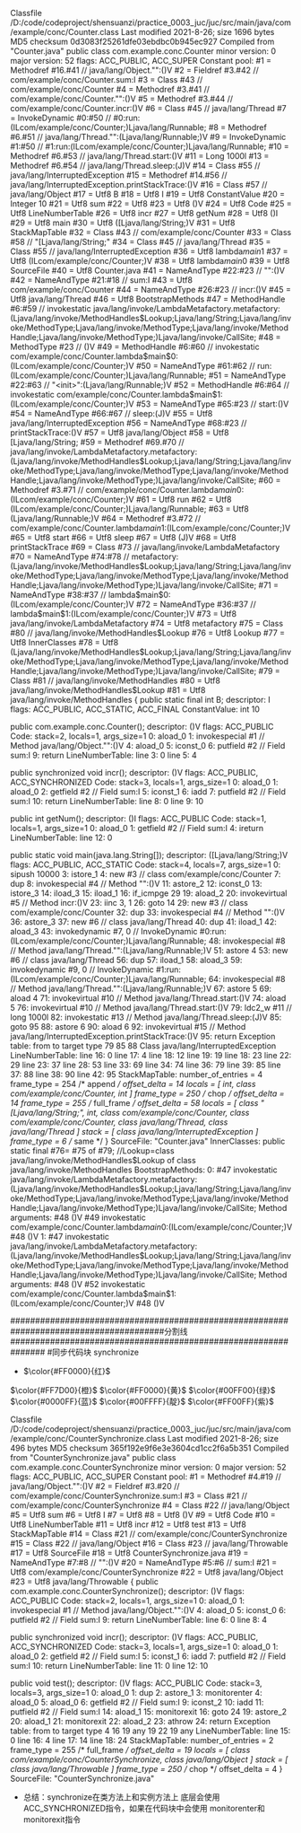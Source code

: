 Classfile /D:/code/codeproject/shensuanzi/practice_0003_juc/juc/src/main/java/com/example/conc/Counter.class
  Last modified 2021-8-26; size 1696 bytes
  MD5 checksum 0d3083f25261dfe03ebdbc0b945ec927
  Compiled from "Counter.java"
public class com.example.conc.Counter
  minor version: 0
  major version: 52
  flags: ACC_PUBLIC, ACC_SUPER
Constant pool:
   #1 = Methodref          #16.#41        // java/lang/Object."<init>":()V
   #2 = Fieldref           #3.#42         // com/example/conc/Counter.sum:I
   #3 = Class              #43            // com/example/conc/Counter
   #4 = Methodref          #3.#41         // com/example/conc/Counter."<init>":()V
   #5 = Methodref          #3.#44         // com/example/conc/Counter.incr:()V
   #6 = Class              #45            // java/lang/Thread
   #7 = InvokeDynamic      #0:#50         // #0:run:(ILcom/example/conc/Counter;)Ljava/lang/Runnable;
   #8 = Methodref          #6.#51         // java/lang/Thread."<init>":(Ljava/lang/Runnable;)V
   #9 = InvokeDynamic      #1:#50         // #1:run:(ILcom/example/conc/Counter;)Ljava/lang/Runnable;
  #10 = Methodref          #6.#53         // java/lang/Thread.start:()V
  #11 = Long               1000l
  #13 = Methodref          #6.#54         // java/lang/Thread.sleep:(J)V
  #14 = Class              #55            // java/lang/InterruptedException
  #15 = Methodref          #14.#56        // java/lang/InterruptedException.printStackTrace:()V
  #16 = Class              #57            // java/lang/Object
  #17 = Utf8               B
  #18 = Utf8               I
  #19 = Utf8               ConstantValue
  #20 = Integer            10
  #21 = Utf8               sum
  #22 = Utf8               <init>
  #23 = Utf8               ()V
  #24 = Utf8               Code
  #25 = Utf8               LineNumberTable
  #26 = Utf8               incr
  #27 = Utf8               getNum
  #28 = Utf8               ()I
  #29 = Utf8               main
  #30 = Utf8               ([Ljava/lang/String;)V
  #31 = Utf8               StackMapTable
  #32 = Class              #43            // com/example/conc/Counter
  #33 = Class              #58            // "[Ljava/lang/String;"
  #34 = Class              #45            // java/lang/Thread
  #35 = Class              #55            // java/lang/InterruptedException
  #36 = Utf8               lambda$main$1
  #37 = Utf8               (ILcom/example/conc/Counter;)V
  #38 = Utf8               lambda$main$0
  #39 = Utf8               SourceFile
  #40 = Utf8               Counter.java
  #41 = NameAndType        #22:#23        // "<init>":()V
  #42 = NameAndType        #21:#18        // sum:I
  #43 = Utf8               com/example/conc/Counter
  #44 = NameAndType        #26:#23        // incr:()V
  #45 = Utf8               java/lang/Thread
  #46 = Utf8               BootstrapMethods
  #47 = MethodHandle       #6:#59         // invokestatic java/lang/invoke/LambdaMetafactory.metafactory:(Ljava/lang/invoke/MethodHandles$Lookup;Ljava/lang/String;Ljava/lang/invoke/MethodType;Ljava/lang/invoke/MethodType;Ljava/lang/invoke/MethodHandle;Ljava/lang/invoke/MethodType;)Ljava/lang/invoke/CallSite;
  #48 = MethodType         #23            //  ()V
  #49 = MethodHandle       #6:#60         // invokestatic com/example/conc/Counter.lambda$main$0:(ILcom/example/conc/Counter;)V
  #50 = NameAndType        #61:#62        // run:(ILcom/example/conc/Counter;)Ljava/lang/Runnable;
  #51 = NameAndType        #22:#63        // "<init>":(Ljava/lang/Runnable;)V
  #52 = MethodHandle       #6:#64         // invokestatic com/example/conc/Counter.lambda$main$1:(ILcom/example/conc/Counter;)V
  #53 = NameAndType        #65:#23        // start:()V
  #54 = NameAndType        #66:#67        // sleep:(J)V
  #55 = Utf8               java/lang/InterruptedException
  #56 = NameAndType        #68:#23        // printStackTrace:()V
  #57 = Utf8               java/lang/Object
  #58 = Utf8               [Ljava/lang/String;
  #59 = Methodref          #69.#70        // java/lang/invoke/LambdaMetafactory.metafactory:(Ljava/lang/invoke/MethodHandles$Lookup;Ljava/lang/String;Ljava/lang/invoke/MethodType;Ljava/lang/invoke/MethodType;Ljava/lang/invoke/MethodHandle;Ljava/lang/invoke/MethodType;)Ljava/lang/invoke/CallSite;
  #60 = Methodref          #3.#71         // com/example/conc/Counter.lambda$main$0:(ILcom/example/conc/Counter;)V
  #61 = Utf8               run
  #62 = Utf8               (ILcom/example/conc/Counter;)Ljava/lang/Runnable;
  #63 = Utf8               (Ljava/lang/Runnable;)V
  #64 = Methodref          #3.#72         // com/example/conc/Counter.lambda$main$1:(ILcom/example/conc/Counter;)V
  #65 = Utf8               start
  #66 = Utf8               sleep
  #67 = Utf8               (J)V
  #68 = Utf8               printStackTrace
  #69 = Class              #73            // java/lang/invoke/LambdaMetafactory
  #70 = NameAndType        #74:#78        // metafactory:(Ljava/lang/invoke/MethodHandles$Lookup;Ljava/lang/String;Ljava/lang/invoke/MethodType;Ljava/lang/invoke/MethodType;Ljava/lang/invoke/MethodHandle;Ljava/lang/invoke/MethodType;)Ljava/lang/invoke/CallSite;
  #71 = NameAndType        #38:#37        // lambda$main$0:(ILcom/example/conc/Counter;)V
  #72 = NameAndType        #36:#37        // lambda$main$1:(ILcom/example/conc/Counter;)V
  #73 = Utf8               java/lang/invoke/LambdaMetafactory
  #74 = Utf8               metafactory
  #75 = Class              #80            // java/lang/invoke/MethodHandles$Lookup
  #76 = Utf8               Lookup
  #77 = Utf8               InnerClasses
  #78 = Utf8               (Ljava/lang/invoke/MethodHandles$Lookup;Ljava/lang/String;Ljava/lang/invoke/MethodType;Ljava/lang/invoke/MethodType;Ljava/lang/invoke/MethodHandle;Ljava/lang/invoke/MethodType;)Ljava/lang/invoke/CallSite;
  #79 = Class              #81            // java/lang/invoke/MethodHandles
  #80 = Utf8               java/lang/invoke/MethodHandles$Lookup
  #81 = Utf8               java/lang/invoke/MethodHandles
{
  public static final int B;
    descriptor: I
    flags: ACC_PUBLIC, ACC_STATIC, ACC_FINAL
    ConstantValue: int 10

  public com.example.conc.Counter();
    descriptor: ()V
    flags: ACC_PUBLIC
    Code:
      stack=2, locals=1, args_size=1
         0: aload_0
         1: invokespecial #1                  // Method java/lang/Object."<init>":()V
         4: aload_0
         5: iconst_0
         6: putfield      #2                  // Field sum:I
         9: return
      LineNumberTable:
        line 3: 0
        line 5: 4

  public synchronized void incr();
    descriptor: ()V
    flags: ACC_PUBLIC, ACC_SYNCHRONIZED
    Code:
      stack=3, locals=1, args_size=1
         0: aload_0
         1: aload_0
         2: getfield      #2                  // Field sum:I
         5: iconst_1
         6: iadd
         7: putfield      #2                  // Field sum:I
        10: return
      LineNumberTable:
        line 8: 0
        line 9: 10

  public int getNum();
    descriptor: ()I
    flags: ACC_PUBLIC
    Code:
      stack=1, locals=1, args_size=1
         0: aload_0
         1: getfield      #2                  // Field sum:I
         4: ireturn
      LineNumberTable:
        line 12: 0

  public static void main(java.lang.String[]);
    descriptor: ([Ljava/lang/String;)V
    flags: ACC_PUBLIC, ACC_STATIC
    Code:
      stack=4, locals=7, args_size=1
         0: sipush        10000
         3: istore_1
         4: new           #3                  // class com/example/conc/Counter
         7: dup
         8: invokespecial #4                  // Method "<init>":()V
        11: astore_2
        12: iconst_0
        13: istore_3
        14: iload_3
        15: iload_1
        16: if_icmpge     29
        19: aload_2
        20: invokevirtual #5                  // Method incr:()V
        23: iinc          3, 1
        26: goto          14
        29: new           #3                  // class com/example/conc/Counter
        32: dup
        33: invokespecial #4                  // Method "<init>":()V
        36: astore_3
        37: new           #6                  // class java/lang/Thread
        40: dup
        41: iload_1
        42: aload_3
        43: invokedynamic #7,  0              // InvokeDynamic #0:run:(ILcom/example/conc/Counter;)Ljava/lang/Runnable;
        48: invokespecial #8                  // Method java/lang/Thread."<init>":(Ljava/lang/Runnable;)V
        51: astore        4
        53: new           #6                  // class java/lang/Thread
        56: dup
        57: iload_1
        58: aload_3
        59: invokedynamic #9,  0              // InvokeDynamic #1:run:(ILcom/example/conc/Counter;)Ljava/lang/Runnable;
        64: invokespecial #8                  // Method java/lang/Thread."<init>":(Ljava/lang/Runnable;)V
        67: astore        5
        69: aload         4
        71: invokevirtual #10                 // Method java/lang/Thread.start:()V
        74: aload         5
        76: invokevirtual #10                 // Method java/lang/Thread.start:()V
        79: ldc2_w        #11                 // long 1000l
        82: invokestatic  #13                 // Method java/lang/Thread.sleep:(J)V
        85: goto          95
        88: astore        6
        90: aload         6
        92: invokevirtual #15                 // Method java/lang/InterruptedException.printStackTrace:()V
        95: return
      Exception table:
         from    to  target type
            79    85    88   Class java/lang/InterruptedException
      LineNumberTable:
        line 16: 0
        line 17: 4
        line 18: 12
        line 19: 19
        line 18: 23
        line 22: 29
        line 23: 37
        line 28: 53
        line 33: 69
        line 34: 74
        line 36: 79
        line 39: 85
        line 37: 88
        line 38: 90
        line 42: 95
      StackMapTable: number_of_entries = 4
        frame_type = 254 /* append */
          offset_delta = 14
          locals = [ int, class com/example/conc/Counter, int ]
        frame_type = 250 /* chop */
          offset_delta = 14
        frame_type = 255 /* full_frame */
          offset_delta = 58
          locals = [ class "[Ljava/lang/String;", int, class com/example/conc/Counter, class com/example/conc/Counter, class java/lang/Thread, class java/lang/Thread ]
          stack = [ class java/lang/InterruptedException ]
        frame_type = 6 /* same */
}
SourceFile: "Counter.java"
InnerClasses:
     public static final #76= #75 of #79; //Lookup=class java/lang/invoke/MethodHandles$Lookup of class java/lang/invoke/MethodHandles
BootstrapMethods:
  0: #47 invokestatic java/lang/invoke/LambdaMetafactory.metafactory:(Ljava/lang/invoke/MethodHandles$Lookup;Ljava/lang/String;Ljava/lang/invoke/MethodType;Ljava/lang/invoke/MethodType;Ljava/lang/invoke/MethodHandle;Ljava/lang/invoke/MethodType;)Ljava/lang/invoke/CallSite;
    Method arguments:
      #48 ()V
      #49 invokestatic com/example/conc/Counter.lambda$main$0:(ILcom/example/conc/Counter;)V
      #48 ()V
  1: #47 invokestatic java/lang/invoke/LambdaMetafactory.metafactory:(Ljava/lang/invoke/MethodHandles$Lookup;Ljava/lang/String;Ljava/lang/invoke/MethodType;Ljava/lang/invoke/MethodType;Ljava/lang/invoke/MethodHandle;Ljava/lang/invoke/MethodType;)Ljava/lang/invoke/CallSite;
    Method arguments:
      #48 ()V
      #52 invokestatic com/example/conc/Counter.lambda$main$1:(ILcom/example/conc/Counter;)V
      #48 ()V
      
#######################################################################################分割线###############################################################
#同步代码块 synchronize

* $\color{#FF0000}{红}$
 
 $\color{#FF7D00}{橙}$ $\color{#FF0000}{黄}$ $\color{#00FF00}{绿}$  $\color{#0000FF}{蓝}$ $\color{#00FFFF}{靛}$ $\color{#FF00FF}{紫}$ 


Classfile /D:/code/codeproject/shensuanzi/practice_0003_juc/juc/src/main/java/com/example/conc/CounterSynchronize.class
  Last modified 2021-8-26; size 496 bytes
  MD5 checksum 365f192e9f6e3e3604cd1cc2f6a5b351
  Compiled from "CounterSynchronize.java"
public class com.example.conc.CounterSynchronize
  minor version: 0
  major version: 52
  flags: ACC_PUBLIC, ACC_SUPER
Constant pool:
   #1 = Methodref          #4.#19         // java/lang/Object."<init>":()V
   #2 = Fieldref           #3.#20         // com/example/conc/CounterSynchronize.sum:I
   #3 = Class              #21            // com/example/conc/CounterSynchronize
   #4 = Class              #22            // java/lang/Object
   #5 = Utf8               sum
   #6 = Utf8               I
   #7 = Utf8               <init>
   #8 = Utf8               ()V
   #9 = Utf8               Code
  #10 = Utf8               LineNumberTable
  #11 = Utf8               incr
  #12 = Utf8               test
  #13 = Utf8               StackMapTable
  #14 = Class              #21            // com/example/conc/CounterSynchronize
  #15 = Class              #22            // java/lang/Object
  #16 = Class              #23            // java/lang/Throwable
  #17 = Utf8               SourceFile
  #18 = Utf8               CounterSynchronize.java
  #19 = NameAndType        #7:#8          // "<init>":()V
  #20 = NameAndType        #5:#6          // sum:I
  #21 = Utf8               com/example/conc/CounterSynchronize
  #22 = Utf8               java/lang/Object
  #23 = Utf8               java/lang/Throwable
{
  public com.example.conc.CounterSynchronize();
    descriptor: ()V
    flags: ACC_PUBLIC
    Code:
      stack=2, locals=1, args_size=1
         0: aload_0
         1: invokespecial #1                  // Method java/lang/Object."<init>":()V
         4: aload_0
         5: iconst_0
         6: putfield      #2                  // Field sum:I
         9: return
      LineNumberTable:
        line 6: 0
        line 8: 4

  public synchronized void incr();
    descriptor: ()V
    flags: ACC_PUBLIC, ACC_SYNCHRONIZED
    Code:
      stack=3, locals=1, args_size=1
         0: aload_0
         1: aload_0
         2: getfield      #2                  // Field sum:I
         5: iconst_1
         6: iadd
         7: putfield      #2                  // Field sum:I
        10: return
      LineNumberTable:
        line 11: 0
        line 12: 10

  public void test();
    descriptor: ()V
    flags: ACC_PUBLIC
    Code:
      stack=3, locals=3, args_size=1
         0: aload_0
         1: dup
         2: astore_1
         3: monitorenter
         4: aload_0
         5: aload_0
         6: getfield      #2                  // Field sum:I
         9: iconst_2
        10: iadd
        11: putfield      #2                  // Field sum:I
        14: aload_1
        15: monitorexit
        16: goto          24
        19: astore_2
        20: aload_1
        21: monitorexit
        22: aload_2
        23: athrow
        24: return
      Exception table:
         from    to  target type
             4    16    19   any
            19    22    19   any
      LineNumberTable:
        line 15: 0
        line 16: 4
        line 17: 14
        line 18: 24
      StackMapTable: number_of_entries = 2
        frame_type = 255 /* full_frame */
          offset_delta = 19
          locals = [ class com/example/conc/CounterSynchronize, class java/lang/Object ]
          stack = [ class java/lang/Throwable ]
        frame_type = 250 /* chop */
          offset_delta = 4
}
SourceFile: "CounterSynchronize.java"  



* 总结：synchronize在类方法上和实例方法上 底层会使用ACC_SYNCHRONIZED指令，如果在代码块中会使用  monitorenter和monitorexit指令
      
      
      
      
